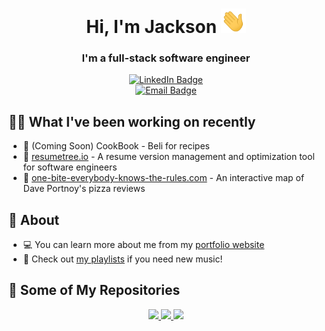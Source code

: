 

<h1 align="Center">  Hi, I'm Jackson <img src="https://raw.githubusercontent.com/ABSphreak/ABSphreak/master/gifs/Hi.gif" width="40px" /> </h1>

<div align="center">
  <h3>I'm a full-stack software engineer</h3>
  <a href="https://www.linkedin.com/in/jackson-wa11ace/">
    <img src="https://img.shields.io/badge/-LinkedIn-blue?style=flat-square&logo=Linkedin&logoColor=white" alt="LinkedIn Badge" />
  </a>
  <div></div>
  <a href="mailto:jwallace1410@gmail.com.com">
    <img src="https://img.shields.io/badge/-Email-c14438?style=flat-square&logo=Gmail&logoColor=white" alt="Email Badge" />
  </a>
</div>

## 👨‍💻 What I've been working on recently
- 📖 (Coming Soon) CookBook - Beli for recipes
- 🌲 [resumetree.io](https://www.resumetree.io/) - A resume version management and optimization tool for software engineers
- 🍕 [one-bite-everybody-knows-the-rules.com](https://one-bite-everybody-knows-the-rules.com/) - An interactive map of Dave Portnoy's pizza reviews


## 🧐 About
- 💻 You can learn more about me from my [portfolio website](https://jacksonwallace.io/)
- 🎸 Check out [my playlists](https://open.spotify.com/user/jwallace1410?si=07dff0cc766149d1) if you need new music!


## 📂 Some of My Repositories

<div align="center">
  <a href="https://github.com/jackson-wallace/prompt-share-app">
    <img src="https://github-readme-stats.vercel.app/api/pin/?username=jackson-wallace&repo=prompt-share-app" />
  </a>
  <a href="https://github.com/jackson-wallace/sms-gpt">
    <img src="https://github-readme-stats.vercel.app/api/pin/?username=jackson-wallace&repo=sms-gpt" />
  </a>
  <a href="https://github.com/jackson-wallace/reddit-post-generator">
    <img src="https://github-readme-stats.vercel.app/api/pin/?username=jackson-wallace&repo=reddit-post-generator" />
  </a>
</div>

